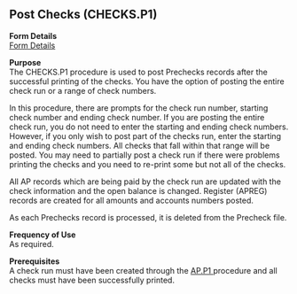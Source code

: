 ##  Post Checks (CHECKS.P1)

<PageHeader />

**Form Details**  
[ Form Details ](CHECKS-P1-1/README.md)   

**Purpose**  
The CHECKS.P1 procedure is used to post Prechecks records after the successful
printing of the checks. You have the option of posting the entire check run or
a range of check numbers.  
  
In this procedure, there are prompts for the check run number, starting check
number and ending check number. If you are posting the entire check run, you
do not need to enter the starting and ending check numbers. However, if you
only wish to post part of the checks run, enter the starting and ending check
numbers. All checks that fall within that range will be posted. You may need
to partially post a check run if there were problems printing the checks and
you need to re-print some but not all of the checks.  
  
All AP records which are being paid by the check run are updated with the
check information and the open balance is changed. Register (APREG) records
are created for all amounts and accounts numbers posted.  
  
As each Prechecks record is processed, it is deleted from the Precheck file.

**Frequency of Use**  
As required.

**Prerequisites**  
A check run must have been created through the [ AP.P1 ](../AP-P1/README.md) procedure and all checks must have been successfully printed. 

<badge text= "Version 8.10.57" vertical="middle" />

<PageFooter />